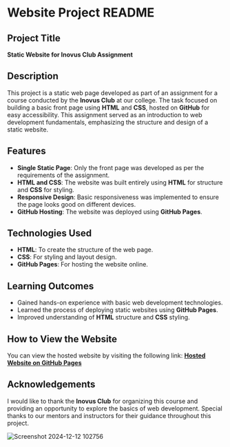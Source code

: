 # **Website Project README**

## **Project Title**
**Static Website for Inovus Club Assignment**

## **Description**
This project is a static web page developed as part of an assignment for a course conducted by the **Inovus Club** at our college. The task focused on building a basic front page using **HTML** and **CSS**, hosted on **GitHub** for easy accessibility. This assignment served as an introduction to web development fundamentals, emphasizing the structure and design of a static website.

## **Features**
- **Single Static Page**: Only the front page was developed as per the requirements of the assignment.
- **HTML and CSS**: The website was built entirely using **HTML** for structure and **CSS** for styling.
- **Responsive Design**: Basic responsiveness was implemented to ensure the page looks good on different devices.
- **GitHub Hosting**: The website was deployed using **GitHub Pages**.

## **Technologies Used**
- **HTML**: To create the structure of the web page.
- **CSS**: For styling and layout design.
- **GitHub Pages**: For hosting the website online.

## **Learning Outcomes**
- Gained hands-on experience with basic web development technologies.
- Learned the process of deploying static websites using **GitHub Pages**.
- Improved understanding of **HTML** structure and **CSS** styling.

## **How to View the Website**
You can view the hosted website by visiting the following link:
[**Hosted Website on GitHub Pages**](https://sijomonps.github.io/Web-Design-Bootcamp/)

## **Acknowledgements**
I would like to thank the **Inovus Club** for organizing this course and providing an opportunity to explore the basics of web development. Special thanks to our mentors and instructors for their guidance throughout this project.


![Screenshot 2024-12-12 102756](https://github.com/user-attachments/assets/ec35ebbb-d2c9-40a4-b374-36f68c1aa98a)
